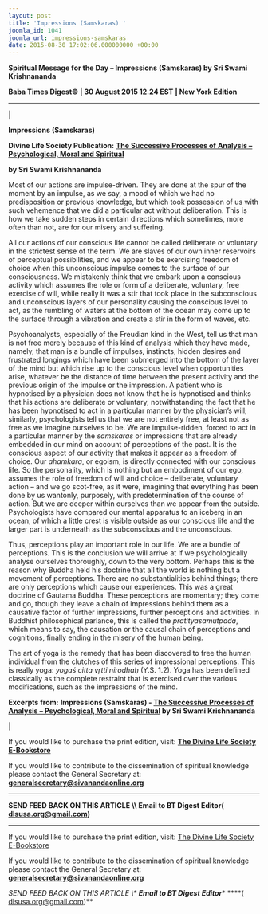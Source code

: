 ```yaml
---
layout: post
title: 'Impressions (Samskaras) '
joomla_id: 1041
joomla_url: impressions-samskaras
date: 2015-08-30 17:02:06.000000000 +00:00
---
```

  

















































**Spiritual Message for the Day – Impressions (Samskaras) by Sri Swami Krishnananda**

 **Baba Times Digest© | 30 August 2015 12.24 EST | New York Edition**

* * *

| 

**Impressions (Samskaras)**

**Divine Life Society Publication:** [**The Successive Processes of Analysis – Psychological, Moral and Spiritual**](http://swami-krishnananda.org/disc/disc_250.html)

**by Sri Swami Krishnananda**

Most of our actions are impulse-driven. They are done at the spur of the moment by an impulse, as we say, a mood of which we had no predisposition or previous knowledge, but which took possession of us with such vehemence that we did a particular act without deliberation. This is how we take sudden steps in certain directions which sometimes, more often than not, are for our misery and suffering.

All our actions of our conscious life cannot be called deliberate or voluntary in the strictest sense of the term. We are slaves of our own inner reservoirs of perceptual possibilities, and we appear to be exercising freedom of choice when this unconscious impulse comes to the surface of our consciousness. We mistakenly think that we embark upon a conscious activity which assumes the role or form of a deliberate, voluntary, free exercise of will, while really it was a stir that took place in the subconscious and unconscious layers of our personality causing the conscious level to act, as the rumbling of waters at the bottom of the ocean may come up to the surface through a vibration and create a stir in the form of waves, etc.

Psychoanalysts, especially of the Freudian kind in the West, tell us that man is not free merely because of this kind of analysis which they have made, namely, that man is a bundle of impulses, instincts, hidden desires and frustrated longings which have been submerged into the bottom of the layer of the mind but which rise up to the conscious level when opportunities arise, whatever be the distance of time between the present activity and the previous origin of the impulse or the impression. A patient who is hypnotised by a physician does not know that he is hypnotised and thinks that his actions are deliberate or voluntary, notwithstanding the fact that he has been hypnotised to act in a particular manner by the physician’s will; similarly, psychologists tell us that we are not entirely free, at least not as free as we imagine ourselves to be. We are impulse-ridden, forced to act in a particular manner by the _samskaras_ or impressions that are already embedded in our mind on account of perceptions of the past. It is the conscious aspect of our activity that makes it appear as a freedom of choice. Our _ahamkara_, or egoism, is directly connected with our conscious life. So the personality, which is nothing but an embodiment of our ego, assumes the role of freedom of will and choice – deliberate, voluntary action – and we go scot-free, as it were, imagining that everything has been done by us wantonly, purposely, with predetermination of the course of action. But we are deeper within ourselves than we appear from the outside. Psychologists have compared our mental apparatus to an iceberg in an ocean, of which a little crest is visible outside as our conscious life and the larger part is underneath as the subconscious and the unconscious.

Thus, perceptions play an important role in our life. We are a bundle of perceptions. This is the conclusion we will arrive at if we psychologically analyse ourselves thoroughly, down to the very bottom. Perhaps this is the reason why Buddha held his doctrine that all the world is nothing but a movement of perceptions. There are no substantialities behind things; there are only perceptions which cause our experiences. This was a great doctrine of Gautama Buddha. These perceptions are momentary; they come and go, though they leave a chain of impressions behind them as a causative factor of further impressions, further perceptions and activities. In Buddhist philosophical parlance, this is called the _pratityasamutpada_, which means to say, the causation or the causal chain of perceptions and cognitions, finally ending in the misery of the human being.

The art of yoga is the remedy that has been discovered to free the human individual from the clutches of this series of impressional perceptions. This is really yoga: _yogaś citta vṛtti nirodhaḥ_ (Y.S. 1.2). Yoga has been defined classically as the complete restraint that is exercised over the various modifications, such as the impressions of the mind.



**Excerpts from:** **Impressions (Samskaras) - [The Successive Processes of Analysis – Psychological, Moral and Spiritual](http://swami-krishnananda.org/disc/disc_250.html) by Sri Swami Krishnananda**

 |



If you would like to purchase the print edition, visit: **[The Divine Life Society E-Bookstore](http://www.dlshq.org/download/download.htm)**

If you would like to contribute to the dissemination of spiritual knowledge please contact the General Secretary at: [](mailto:%20%3Cscript%20type=%27text/javascript%27%3E%20%3C%21--%20var%20prefix%20=%20%27ma%27%20+%20%27il%27%20+%20%27to%27;%20var%20path%20=%20%27hr%27%20+%20%27ef%27%20+%20%27=%27;%20var%20addy57016%20=%20%27generalsecretary%27%20+%20%27@%27;%20addy57016%20=%20addy57016%20+%20%27sivanandaonline%27%20+%20%27.%27%20+%20%27org%27;%20document.write%28%27%3Ca%20%27%20+%20path%20+%20%27%5C%27%27%20+%20prefix%20+%20%27:%27%20+%20addy57016%20+%20%27%5C%27%3E%27%29;%20document.write%28addy57016%29;%20document.write%28%27%3C%5C/a%3E%27%29;%20//--%3E%5Cn%20%3C/script%3E%3Cscript%20type=%27text/javascript%27%3E%20%3C%21--%20document.write%28%27%3Cspan%20style=%5C%27display:%20none;%5C%27%3E%27%29;%20//--%3E%20%3C/script%3EThis%20email%20address%20is%20being%20protected%20from%20spambots.%20You%20need%20JavaScript%20enabled%20to%20view%20it.%20%3Cscript%20type=%27text/javascript%27%3E%20%3C%21--%20document.write%28%27%3C/%27%29;%20document.write%28%27span%3E%27%29;%20//--%3E%20%3C/script%3E?subject=Contribution%20to%20Dissemination%20of%20Spiritual%20Knowledge) **generalsecretary@sivanandaonline.org**

****

**SEND FEED BACK ON THIS ARTICLE \\\ Email to BT Digest Editor[](mailto:%20%3Cscript%20type=%27text/javascript%27%3E%20%3C%21--%20var%20prefix%20=%20%27ma%27%20+%20%27il%27%20+%20%27to%27;%20var%20path%20=%20%27hr%27%20+%20%27ef%27%20+%20%27=%27;%20var%20addy72654%20=%20%27dlsusa.org%27%20+%20%27@%27;%20addy72654%20=%20addy72654%20+%20%27gmail%27%20+%20%27.%27%20+%20%27com%27;%20document.write%28%27%3Ca%20%27%20+%20path%20+%20%27%5C%27%27%20+%20prefix%20+%20%27:%27%20+%20addy72654%20+%20%27%5C%27%3E%27%29;%20document.write%28addy72654%29;%20document.write%28%27%3C%5C/a%3E%27%29;%20//--%3E%5Cn%20%3C/script%3E%3Cscript%20type=%27text/javascript%27%3E%20%3C%21--%20document.write%28%27%3Cspan%20style=%5C%27display:%20none;%5C%27%3E%27%29;%20//--%3E%20%3C/script%3EThis%20email%20address%20is%20being%20protected%20from%20spambots.%20You%20need%20JavaScript%20enabled%20to%20view%20it.%20%3Cscript%20type=%27text/javascript%27%3E%20%3C%21--%20document.write%28%27%3C/%27%29;%20document.write%28%27span%3E%27%29;%20//--%3E%20%3C/script%3E?subject=DLS%20Posts)( [dlsusa.org@gmail.com](mailto:dlsusa.org@gmail.com))**



* * *



  

If you would like to purchase the print edition, visit: [The Divine Life Society E-Bookstore](http://www.dlshq.org/download/download.htm)

If you would like to contribute to the dissemination of spiritual knowledge please contact the General Secretary at: **[generalsecretary@sivanandaonline.org](mailto:generalsecretary@sivanandaonline.org)**

**SEND FEED BACK ON THIS ARTICLE \\\**  **Email to BT Digest Editor**** [](mailto:%20%3Cscript%20type=%27text/javascript%27%3E%20%3C%21--%20var%20prefix%20=%20%27ma%27%20+%20%27il%27%20+%20%27to%27;%20var%20path%20=%20%27hr%27%20+%20%27ef%27%20+%20%27=%27;%20var%20addy72654%20=%20%27dlsusa.org%27%20+%20%27@%27;%20addy72654%20=%20addy72654%20+%20%27gmail%27%20+%20%27.%27%20+%20%27com%27;%20document.write%28%27%3Ca%20%27%20+%20path%20+%20%27%5C%27%27%20+%20prefix%20+%20%27:%27%20+%20addy72654%20+%20%27%5C%27%3E%27%29;%20document.write%28addy72654%29;%20document.write%28%27%3C%5C/a%3E%27%29;%20//--%3E%5Cn%20%3C/script%3E%3Cscript%20type=%27text/javascript%27%3E%20%3C%21--%20document.write%28%27%3Cspan%20style=%5C%27display:%20none;%5C%27%3E%27%29;%20//--%3E%20%3C/script%3EThis%20email%20address%20is%20being%20protected%20from%20spambots.%20You%20need%20JavaScript%20enabled%20to%20view%20it.%20%3Cscript%20type=%27text/javascript%27%3E%20%3C%21--%20document.write%28%27%3C/%27%29;%20document.write%28%27span%3E%27%29;%20//--%3E%20%3C/script%3E?subject=DLS%20Posts)****( [dlsusa.org@gmail.com](mailto:dlsusa.org@gmail.com))**  
